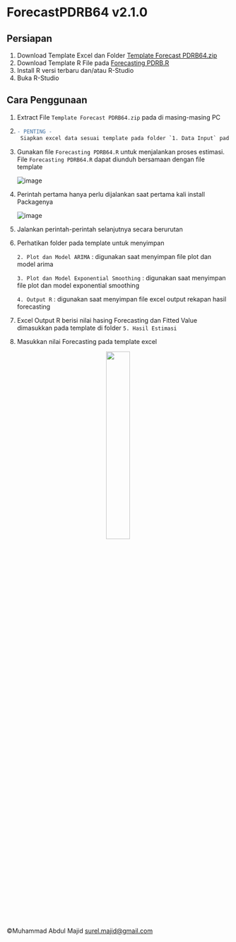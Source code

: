 # ForecastPDRB64 v2.1.0

## Persiapan
1. Download Template Excel dan Folder [Template Forecast PDRB64.zip](https://github.com/dulmaj12id/ForecastPDRB64/blob/Utama/Template%20Forecast%20PDRB64.zip)
2. Download Template R File pada [Forecasting PDRB.R](https://github.com/idabdulmaj/ForecastPDRB64/blob/Utama/Forecasting%20PDRB64.R)
3. Install R versi terbaru dan/atau R-Studio
4. Buka R-Studio

## Cara Penggunaan
1. Extract File `Template Forecast PDRB64.zip` pada di masing-masing PC 

2. ```diff
   - PENTING -
    Siapkan excel data sesuai template pada folder `1. Data Input` pada file `pdrb.xlsx`
   ```
  

3. Gunakan file `Forecasting PDRB64.R` untuk menjalankan proses estimasi. File `Forecasting PDRB64.R` dapat diunduh bersamaan dengan file template

   ![image](https://github.com/user-attachments/assets/2e6bec74-07d9-4eef-be20-8766c3eeb2be)
   
4. Perintah pertama hanya perlu dijalankan saat pertama kali install Packagenya

   ![image](https://github.com/user-attachments/assets/80330149-58bd-4027-8ed5-e125cc5505a1)


5. Jalankan perintah-perintah selanjutnya secara berurutan   

6. Perhatikan folder pada template untuk menyimpan

   `2. Plot dan Model ARIMA` : digunakan saat menyimpan file plot dan model arima

   `3. Plot dan Model Exponential Smoothing` : digunakan saat menyimpan file plot dan model exponential smoothing

   `4. Output R` : digunakan saat menyimpan file excel output rekapan hasil forecasting

8. Excel Output R berisi nilai hasing Forecasting dan Fitted Value dimasukkan pada template di folder `5. Hasil Estimasi`

9. Masukkan nilai Forecasting pada template excel

<p></p>
<p></p>
          

<p align="center" width="100%">
    <img width="33%" src="https://media1.tenor.com/m/NZGggjysqjwAAAAC/hehe-not-hehe.gif">
</p>


<p></p>
<p></p>

&copy;Muhammad Abdul Majid
surel.majid@gmail.com

